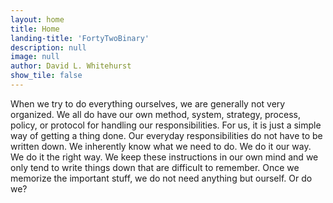 ```yaml
---
layout: home
title: Home
landing-title: 'FortyTwoBinary'
description: null
image: null
author: David L. Whitehurst
show_tile: false
---
```


When we try to do everything ourselves, we are generally not very organized. We all do have our own method, system, strategy,
process, policy, or protocol for handling our responsibilities. For us, it is just a simple way of getting a thing done. Our
everyday responsibilities do not have to be written down. We inherently know what we need to do. We do it our way. We do it the
right way. We keep these instructions in our own mind and we only tend to write things down that are difficult to remember. Once
we memorize the important stuff, we do not need anything but ourself. Or do we?
